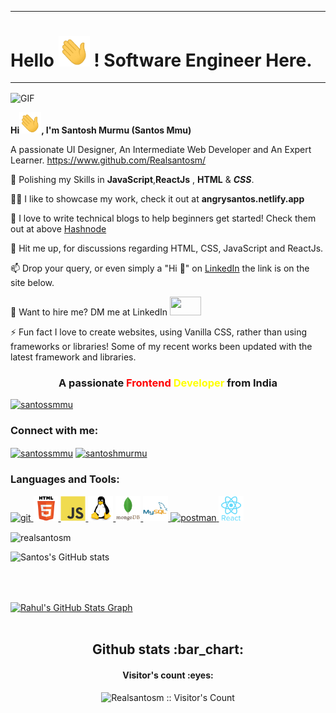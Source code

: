 ---------------------------------------------------
# Hello <img width="50" src="https://github.com/1999AZZAR/1999AZZAR/blob/main/resources/img/waving.gif"> !  **Software Engineer** Here.
---------------------------------------------------

<img align="center" alt="GIF" height="260px" width="500px" src="https://media.giphy.com/media/Ah3zHH7hvsSB2/giphy.gif" />








**Hi<img width="35" src="https://github.com/1999AZZAR/1999AZZAR/blob/main/resources/img/waving.gif">, I'm Santosh Murmu (Santos Mmu)**

A passionate UI Designer, An Intermediate Web Developer and An Expert Learner.
https://www.github.com/Realsantosm/

🌱 Polishing my Skills in **JavaScript**,**ReactJs** , **HTML** & ***CSS***.

👨‍💻 I like to showcase my work, check it out at __angrysantos.netlify.app__

📝 I love to write technical blogs to help beginners get started! Check them out at above [Hashnode](https://santosmmu.hashnode.dev/)

💬 Hit me up, for discussions regarding HTML, CSS, JavaScript and ReactJs.

📫 Drop your query, or even simply a "Hi 👋" on [LinkedIn](https://www.linkedin.com/in/santoshmurmu/) the link is on the site below.

📄 Want to hire me? DM me at LinkedIn
<img src="https://user-images.githubusercontent.com/65150646/189575199-49665116-b806-4b6d-bd94-93e5d69f708c.gif" width="50" height="30" borderRadius="50%"/>


⚡ Fun fact I love to create websites, using Vanilla CSS, rather than using frameworks or libraries! Some of my recent works been updated with the latest framework and libraries.

<h3 align="center">A passionate <span style="color : red; font-weight: bold">Frontend</span> <span style="color : yellow; font-weight: bold">Developer</span> from India</h3>

<p align="left"> <a href="https://twitter.com/santossmmu" target="blank"><img src="https://img.shields.io/twitter/follow/santossmmu?logo=twitter&style=for-the-badge" alt="santossmmu" /></a> </p>

<h3 align="left">Connect with me:</h3>
<p align="left">
<a href="https://twitter.com/santossmmu" target="blank"><img align="center" src="https://raw.githubusercontent.com/rahuldkjain/github-profile-readme-generator/master/src/images/icons/Social/twitter.svg" alt="santossmmu" height="30" width="40" /></a>
<a href="https://linkedin.com/in/santoshmurmu" target="blank"><img align="center" src="https://raw.githubusercontent.com/rahuldkjain/github-profile-readme-generator/master/src/images/icons/Social/linked-in-alt.svg" alt="santoshmurmu" height="30" width="40" /></a>
</p>

<h3 align="left">Languages and Tools:</h3>
<p align="left"><a href="https://git-scm.com/" target="_blank"> <img src="https://www.vectorlogo.zone/logos/git-scm/git-scm-icon.svg" alt="git" width="40" height="40"/> </a> <a href="https://www.w3.org/html/" target="_blank"> <img src="https://raw.githubusercontent.com/devicons/devicon/master/icons/html5/html5-original-wordmark.svg" alt="html5" width="40" height="40"/> </a> <a href="https://developer.mozilla.org/en-US/docs/Web/JavaScript" target="_blank"> <img src="https://raw.githubusercontent.com/devicons/devicon/master/icons/javascript/javascript-original.svg" alt="javascript" width="40" height="40"/> </a> <a href="https://www.linux.org/" target="_blank"> <img src="https://raw.githubusercontent.com/devicons/devicon/master/icons/linux/linux-original.svg" alt="linux" width="40" height="40"/> </a> <a href="https://www.mongodb.com/" target="_blank"> <img src="https://raw.githubusercontent.com/devicons/devicon/master/icons/mongodb/mongodb-original-wordmark.svg" alt="mongodb" width="40" height="40"/> </a> <a href="https://www.mysql.com/" target="_blank"> <img src="https://raw.githubusercontent.com/devicons/devicon/master/icons/mysql/mysql-original-wordmark.svg" alt="mysql" width="40" height="40"/> </a> <a href="https://postman.com" target="_blank"> <img src="https://www.vectorlogo.zone/logos/getpostman/getpostman-icon.svg" alt="postman" width="40" height="40"/> </a> <a href="https://reactjs.org/" target="_blank"> <img src="https://raw.githubusercontent.com/devicons/devicon/master/icons/react/react-original-wordmark.svg" alt="react" width="40" height="40"/> </a> </p>

<p><img align="center" src="https://github-readme-stats.vercel.app/api/top-langs?username=realsantosm&show_icons=true&locale=en&layout=compact" alt="realsantosm" /></p>


     
![Santos's GitHub stats](https://github-readme-stats.vercel.app/api?username=Realsantosm&show_icons=true&theme=radical)

<br><br>

<a href="https://github.com/Realsantosm/Realsantosm">
  <img align="center" src="https://github-profile-summary-cards.vercel.app/api/cards/profile-details?username=Realsantosm&theme=radical&hide_border=true)](https://github.com/Realsantosm" alt="Rahul's GitHub Stats Graph"/>
</a>
<br><br>


<h2 align="center">Github stats :bar_chart:</h2>

<h4 align="center">Visitor's count :eyes:</h4>

<p align="center"><img src="https://profile-counter.glitch.me/{Realsantosm}/count.svg" alt="Realsantosm :: Visitor's Count" /></p>

